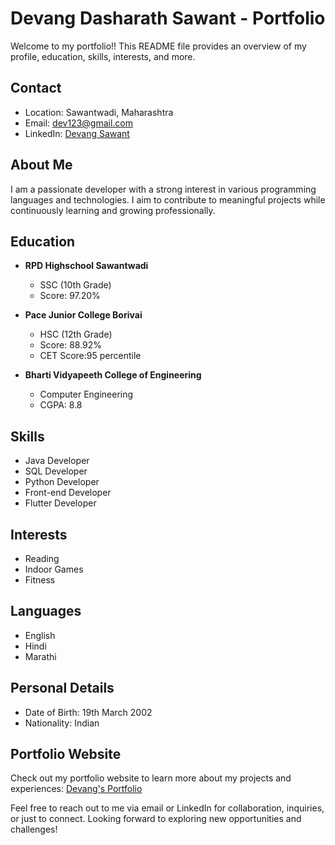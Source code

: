 # Devang Dasharath Sawant - Portfolio

Welcome to my portfolio!!
This README file provides an overview of my profile, education, skills, interests, and more.

## Contact

- Location: Sawantwadi, Maharashtra
- Email: dev123@gmail.com
- LinkedIn: [Devang Sawant](https://www.linkedin.com/in/devang-sawant-6a0011245)

## About Me

I am a passionate developer with a strong interest in various programming languages and technologies. I aim to contribute to meaningful projects while continuously learning and growing professionally.

## Education

- **RPD Highschool Sawantwadi**

  - SSC (10th Grade)
  - Score: 97.20%

- **Pace Junior College Borivai**

  - HSC (12th Grade)
  - Score: 88.92%
  - CET Score:95 percentile

- **Bharti Vidyapeeth College of Engineering**
  - Computer Engineering
  - CGPA: 8.8

## Skills

- Java Developer
- SQL Developer
- Python Developer
- Front-end Developer
- Flutter Developer

## Interests

- Reading
- Indoor Games
- Fitness

## Languages

- English
- Hindi
- Marathi

## Personal Details

- Date of Birth: 19th March 2002
- Nationality: Indian

## Portfolio Website

Check out my portfolio website to learn more about my projects and experiences: [Devang's Portfolio](https://www.yourportfolio.com)

Feel free to reach out to me via email or LinkedIn for collaboration, inquiries, or just to connect. Looking forward to exploring new opportunities and challenges!
